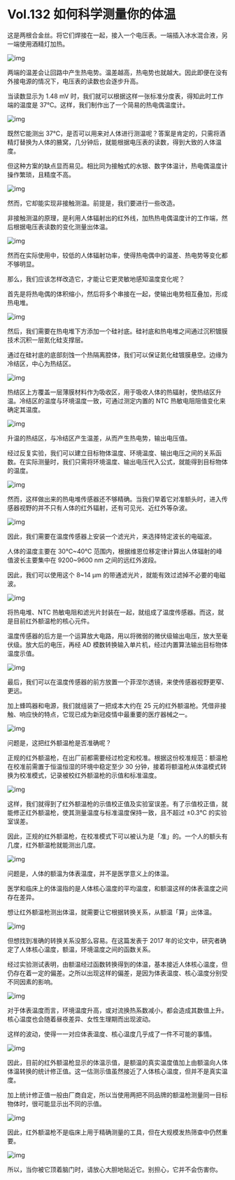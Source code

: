 # Vol.132 如何科学测量你的体温

这是两根合金丝。将它们焊接在一起，接入一个电压表。一端插入冰水混合液，另一端使用酒精灯加热。

![img](https://cdn.jsdelivr.net/gh/just-prog/static/img/202109112309887.jpeg)

两端的温差会让回路中产生热电势。温差越高，热电势也就越大。因此即便在没有外接电源的情况下，电压表的读数也会逐步升高。

当读数显示为 1.48 mV 时，我们就可以根据这样一张标准分度表，得知此时工作端的温度是 37℃。这样，我们制作出了一个简易的热电偶温度计。

![img](https://cdn.jsdelivr.net/gh/just-prog/static/img/202109112309205.jpeg)

既然它能测出 37℃，是否可以用来对人体进行测温呢？答案是肯定的，只需将酒精灯替换为人体的腋窝，几分钟后，就能根据电压表的读数，得到大致的人体温度。

但这种方案的缺点显而易见。相比同为接触式的水银、数字体温计，热电偶温度计操作繁琐，且精度不高。

![img](https://cdn.jsdelivr.net/gh/just-prog/static/img/202109112310078.jpeg)

然而，它却能实现非接触测温。前提是，我们要进行一些改造。

非接触测温的原理，是利用人体辐射出的红外线，加热热电偶温度计的工作端，然后根据电压表读数的变化测量出体温。

![img](https://cdn.jsdelivr.net/gh/just-prog/static/img/202109112309613.jpeg)

然而在实际使用中，较低的人体辐射功率，使得热电偶中的温差、热电势等变化都不够明显。

那么，我们应该怎样改造它，才能让它更灵敏地感知温度变化呢？

首先是将热电偶的体积缩小，然后将多个串接在一起，使输出电势相互叠加，形成热电堆。

![img](https://cdn.jsdelivr.net/gh/just-prog/static/img/202109112310540.jpeg)

然后，我们需要在热电堆下方添加一个硅衬底。硅衬底和热电堆之间通过沉积镀膜技术沉积一层氮化硅支撑层。

通过在硅衬底的底部刻蚀一个热隔离腔体，我们可以保证氮化硅镀膜悬空。边缘为冷结区，中心为热结区。

![img](https://cdn.jsdelivr.net/gh/just-prog/static/img/202109112310360.gif)

热结区上方覆盖一层薄膜材料作为吸收区，用于吸收人体的热辐射，使热结区升温。冷结区的温度与环境温度一致，可通过测定内置的 NTC 热敏电阻阻值变化来确定其温度。

![img](https://cdn.jsdelivr.net/gh/just-prog/static/img/202109112309724.gif)

升温的热结区，与冷结区产生温差，从而产生热电势，输出电压值。

经过反复实验，我们可以建立目标物体温度、环境温度、输出电压之间的关系函数。在实际测量时，我们只需将环境温度、输出电压代入公式，就能得到目标物体的温度。

![img](https://cdn.jsdelivr.net/gh/just-prog/static/img/202109112309506.jpeg)

然而，这样做出来的热电堆传感器还不够精确。当我们举着它对准额头时，进入传感器视野的并不只有人体的红外辐射，还有可见光、近红外等杂波。

![img](https://cdn.jsdelivr.net/gh/just-prog/static/img/202109112310294.jpeg)

因此，我们需要在温度传感器上安装一个滤光片，来选择特定波长的电磁波。

人体的温度主要在 30℃~40℃ 范围内，根据维恩位移定律计算出人体辐射的峰值波长主要集中在 9200~9600 nm 之间的远红外波段。

因此，我们可以使用这个 8~14 μm 的带通滤光片，就能有效过滤掉不必要的电磁波。

![img](https://cdn.jsdelivr.net/gh/just-prog/static/img/202109112309494.jpeg)

将热电堆、NTC 热敏电阻和滤光片封装在一起，就组成了温度传感器。而这，就是目前红外额温枪的核心元件。

温度传感器的后方是一个运算放大电路，用以将微弱的微伏级输出电压，放大至毫伏级。放大后的电压，再经 AD 模数转换输入单片机，经过内置算法输出目标物体温度示值。

![img](https://cdn.jsdelivr.net/gh/just-prog/static/img/202109112309803.jpeg)

最后，我们可以在温度传感器的前方放置一个菲涅尔透镜，来使传感器视野更窄、更远。

加上蜂鸣器和电源，我们就组装了一把成本大约在 25 元的红外额温枪。凭借非接触、响应快的特点，它现已成为新冠疫情中最重要的医疗器械之一。

![img](https://cdn.jsdelivr.net/gh/just-prog/static/img/202109112310904.gif)

问题是，这把红外额温枪是否准确呢？

正规的红外额温枪，在出厂前都需要经过检定和校准。根据这份校准规范：额温枪在校准前需置于恒温恒湿的环境中稳定至少 30 分钟，接着将额温枪从体温模式转换为校准模式，记录被校红外额温枪的示值和标准温度。

![img](https://cdn.jsdelivr.net/gh/just-prog/static/img/202109112309160.jpeg)

这样，我们就得到了红外额温枪的示值校正值及实验室误差。有了示值校正值，就能修正红外额温枪，使其测量温度与标准温度保持一致，且不超过 ±0.3℃ 的实验室误差。

因此，正规的红外额温枪，在校准模式下可以被认为是「准」的。一个人的额头有几度，红外额温枪就能测出几度。

![img](https://cdn.jsdelivr.net/gh/just-prog/static/img/202109112309321.jpeg)

问题是，人体的额温为体表温度，并不是医学意义上的体温。

医学和临床上的体温指的是人体核心温度的平均温度，和额温这样的体表温度之间存在差异。

想让红外额温枪测出体温，就需要让它根据转换关系，从额温「算」出体温。

![img](https://cdn.jsdelivr.net/gh/just-prog/static/img/202109112309904.jpeg)

但想找到准确的转换关系没那么容易。在这篇发表于 2017 年的论文中，研究者确定了人体核心温度，额温，环境温度之间的函数关系。

经过实验测试表明，由额温经过函数转换得到的体温，基本接近人体核心温度，但仍存在着一定的偏差。之所以出现这样的偏差，是因为体表温度、核心温度分别受不同因素的影响。

![img](https://cdn.jsdelivr.net/gh/just-prog/static/img/202109112309480.jpeg)

对于体表温度而言，环境温度升高，或对流换热系数减小，都会造成其数值上升。核心温度也会随着昼夜差异、女性生理期而出现波动。

这样的波动，使得一一对应体表温度、核心温度几乎成了一件不可能的事情。

![img](https://cdn.jsdelivr.net/gh/just-prog/static/img/202109112309286.jpeg)

因此，目前的红外额温枪显示的体温示值，是额温的真实温度值加上由额温向人体体温转换的统计修正值。这一估测示值虽然接近了人体核心温度，但并不是真实温度。

加上统计修正值一般由厂商自定，所以当使用两把不同品牌的额温枪测量同一目标物体时，很可能显示出不同的示值。

![img](https://cdn.jsdelivr.net/gh/just-prog/static/img/202109112309611.jpeg)

因此，红外额温枪不是临床上用于精确测量的工具，但在大规模发热筛查中仍然重要。

![img](https://cdn.jsdelivr.net/gh/just-prog/static/img/202109112310538.jpeg)

所以，当你被它顶着脑门时，请放心大胆地贴近它。别担心，它并不会伤害你。

